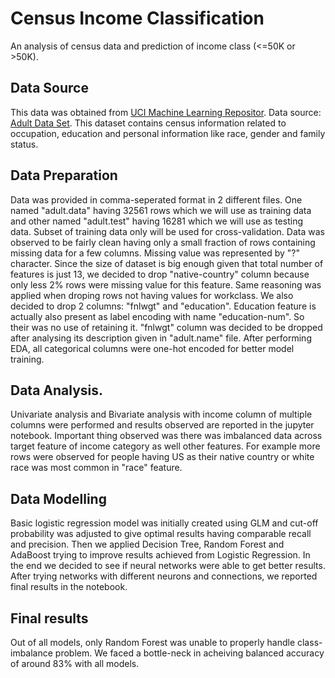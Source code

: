 # Census Income Classification
An analysis of census data and prediction of income class (<=50K or >50K).

## Data Source
This data was obtained from [UCI Machine Learning Repositor](https://archive.ics.uci.edu/ml/datasets.php). Data source: [Adult Data Set](https://archive.ics.uci.edu/ml/datasets/Adult). This dataset contains census information related to occupation, education and personal information like race, gender and family status.

## Data Preparation
Data was provided in comma-seperated format in 2 different files. One named "adult.data" having 32561 rows which we will use as training data and other named "adult.test" having 16281 which we will use as testing data. Subset of training data only will be used for cross-validation. Data was observed to be fairly clean having only a small fraction of rows containing missing data for a few columns. Missing value was represented by "?" character. Since the size of dataset is big enough given that total number of features is just 13, we decided to drop "native-country" column because only less 2% rows were missing value for this feature. Same reasoning was applied when droping rows not having values for workclass.
We also decided to drop 2 columns: "fnlwgt" and "education". Education feature is actually also present as label encoding with name "education-num". So their was no use of retaining it. "fnlwgt" column was decided to be dropped after analysing its description given in "adult.name" file.
After performing EDA, all categorical columns were one-hot encoded for better model training.

## Data Analysis.
Univariate analysis and Bivariate analysis with income column of multiple columns were performed and results observed are reported in the jupyter notebook. Important thing observed was there was imbalanced data across target feature of income category as well other features. For example more rows were observed for people having US as their native country or white race was most common in "race" feature.

## Data  Modelling
Basic logistic regression model was initially created using GLM and cut-off probability was adjusted to give optimal results having comparable recall and precision.
Then we applied Decision Tree, Random Forest and AdaBoost trying to improve results achieved from Logistic Regression.
In the end we decided to see if neural networks were able to get better results. After trying networks with different neurons and connections, we reported final results in the notebook.

## Final results
Out of all models, only Random Forest was unable to properly handle class-imbalance problem. We faced a bottle-neck in acheiving balanced accuracy of around 83% with all models.